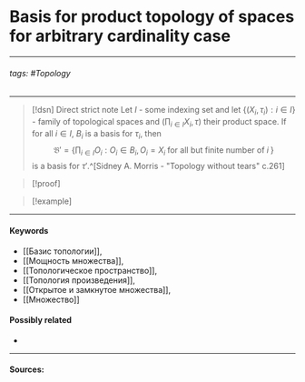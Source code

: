 # Basis for product topology of spaces for arbitrary cardinality case
***
###### tags: #Topology  
***
>[!dsn] Direct strict note
>Let $I$ - some indexing set and let $\{(X_{i},\tau_{i}):i\in I\}$ - family of topological spaces and $(\prod_{i\in I}X_{i},\tau)$ their product space. If for all $i\in I$, $B_{i}$ is a basis for $\tau_{i}$, then $$\mathfrak{B}'=\left\{\prod_{i\in I}O_{i}:O_{i}\in B_{i},O_{i}=X_{i}\;\text{for all but finite number of}\;i\;\right\}$$ is a basis for $\tau'$.^[Sidney A. Morris - "Topology without tears" c.261]


>[!proof]
>

>[!example] 
>
***
#### Keywords
- [[Базис топологии]],
- [[Мощность множества]],
- [[Топологическое пространство]],
- [[Топология произведения]],
- [[Открытое и замкнутое множества]],
- [[Множество]]
#### Possibly related
- 
***
#### Sources: